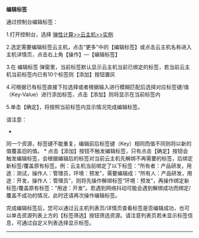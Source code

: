 **编辑标签**

通过控制台编辑标签：

1.打开控制台，选择 [弹性计算>>云主机>>实例](https://console.jdcloud.com/host/compute/list)

2.选定需要编辑标签云主机，点击“更多”中的【编辑标签】或点击云主机名称进入主机详情页，点击右上角【操作】—【编辑标签】

3.在 编辑标签 弹窗里，当前标签默认显示云主机当前已绑定的标签，若当前云主机当前标签内已有10个标签则【添加】按钮置灰

4.可根据已有标签直接下拉选择或者根据输入进行模糊匹配后选择对应标签键/值（Key-Value）进行添加标签，点击【添加】则将显示在当前标签内

5.单击【确定】，将按照当前标签内显示情况完成编辑标签。

请注意：

* 
同一个资源，标签键不能重复，编辑前后标签键（Key）相同而值不同则将以新的值覆盖旧的值。
* 
点击【添加】按钮不触发编辑标签，只有点击【确定】按钮会触发编辑标签，会根据编辑后的标签对当前云主机先解绑不再需要的标签，后绑定新标签/覆盖原有标签。例：云主机当前绑定了以下标签：“所有者：产品研发，用途：测试，操作人：管理员，环境：预发”，需要编辑成：“所有人：产品研发，用途：开发，操作人：管理员”，则将先操作解绑标签“环境：预发”，再操作绑定新标签/覆盖原有标签：“用途：开发”。若遇到网络抖动可能会遇到解绑成功而绑定/覆盖不成功的情况，此时还请再次操作编辑标签。

完成编辑标签后，您可以通过云主机列表页/详情页查看标签是否编辑成功，也可以单击资源列表上方的【标签筛选】按钮筛选资源。请注意列表页若未显示标签信息，可通过自定义列表选择显示标签。

****